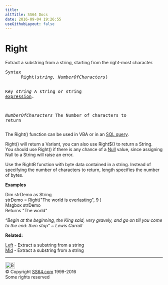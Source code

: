 ```yaml
---
title:
altTitle: SS64 Docs
date: 2016-09-04 19:26:55
useGithubLayout: false
---
```

<!-- #BeginLibraryItem "/Library/head_access.lbi" --><!-- #EndLibraryItem --><h1>Right</h1>
<p>  Extract a substring from a string, starting from the right-most character.</p>
<pre>Syntax
      Right(<i>string, NumberOfCharacters</i>)

Key
   <i>string</i>              A string or string <a href="stringexpression.html">expression</a>.

   <i>NumberOfCharacters  </i>The Number of characters to return</pre>
<p> The Right() function can be used in VBA or in an <a href="syntax-functions.html">SQL query</a>.</p>
<p><span class="code">Right()</span> will return a Variant, you can also use <span class="code">Right$()</span> to return a String. <br>
You should use <span class="code">Right()</span> if there is any chance of a <a href="syntax-null.html">Null</a> value, since assigning Null to a String will raise an error. </p>
<p>Use the RightB function with byte data contained in a string. Instead of specifying the number of characters to return, length specifies the number of bytes.</p>
<p><b>Examples</b></p>
<p><span class="code">Dim strDemo as String <br>
strDemo = Right("The world is everlasting", 9 )<br>
Msgbox strDemo
<br>
</span>Returns <span class="code">"The world"</span></p>
<p class="quote"><i>“Begin at the beginning, the King said, very gravely, and go on till you come to the end: then stop” ~ Lewis Carroll</i></p>
<p><b>Related:</b></p>
<p><a href="left.html">Left</a> - Extract a substring from a string<br>
<a href="mid.html">Mid</a> - Extract a substring from a string</p><!-- #BeginLibraryItem "/Library/foot_access.lbi" --><p>
<!-- access -->

<hr>
<div id="bl" class="footer"><a href="right.html#"><img src="../images/top.png" width="30" height="22" alt="Back to the Top"></a></div>
<div id="br" class="footer, tagline">© Copyright <a href="../index.html">SS64.com</a> 1999-2016<br>
Some rights reserved</div><!-- #EndLibraryItem -->

